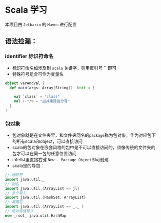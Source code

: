 # Scala 学习

本项目由 `Jetbarin` 的 `Maven` 进行配置

## 语法捡漏：

### identifier 标识符命名

- 标识符命名如涉及到 `scala` 关键字，则用反引号 `` 即可
- 特殊符号组合可作为变量名
```scala
object varAndVal {
  def main(args: Array[String]): Unit = {
    
    val `class` = "class"
    val +-*/% = "加减乘除百分号"
  }
}
```

### 包对象

- 包对象就是在文件夹里，和文件夹同名的`package`称为包对象，作为对应包下的所有scala和object，可以直接访问
- scala的包对象在嵌套风格的包中是不可以直接访问的，须像传统的文件夹的包才可以在同一包的任意位置访问
- intelliJ里直接右键 `New - Package Object`即可创建
- scala里的导包：
```scala
// 通配符
import java.util._
// 别名
import java.util.{ArrayList => jl}
// 多个导入
import java.util.{HashSet, ArrayList}
// 屏蔽包
import java.util.{ArrayList => _,_ }
// 绝对路径导入
new _root_.java.util.HashMap
```
